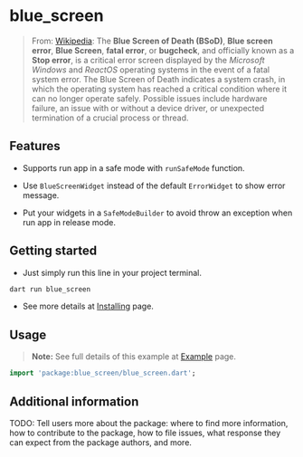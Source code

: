 # blue_screen

> From: [Wikipedia](https://en.wikipedia.org/wiki/Blue_screen_of_death): 
The **Blue Screen of Death (BSoD)**, **Blue screen error**, **Blue Screen**, **fatal error**, or **bugcheck**, 
and officially known as a **Stop error**, is a critical error screen displayed 
by the *Microsoft Windows* and *ReactOS* operating systems in the event of a fatal system error. 
The Blue Screen of Death indicates a system crash, in which the operating system 
has reached a critical condition where it can no longer operate safely. 
Possible issues include hardware failure, an issue with or without a device driver, 
or unexpected termination of a crucial process or thread.

## Features

- Supports run app in a safe mode with `runSafeMode` function.

- Use `BlueScreenWidget` instead of the default `ErrorWidget` to show error message.

- Put your widgets in a `SafeModeBuilder` to avoid throw an exception when run app in release mode.

## Getting started

- Just simply run this line in your project terminal.

```sh
dart run blue_screen
```

- See more details at [Installing]() page.

## Usage

> **Note:** See full details of this example at [Example]() page.

```dart
import 'package:blue_screen/blue_screen.dart';
```

## Additional information

TODO: Tell users more about the package: where to find more information, how to
contribute to the package, how to file issues, what response they can expect
from the package authors, and more.
